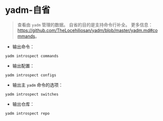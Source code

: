 # yadm-自省

> 查看由 `yadm` 管理的数据。
> 自省的目的是支持命令行补全。
> 更多信息：<https://github.com/TheLocehiliosan/yadm/blob/master/yadm.md#commands>。

- 输出命令：

`yadm introspect commands`

- 输出配置：

`yadm introspect configs`

- 输出主 `yadm` 命令的选项：

`yadm introspect switches`

- 输出仓库：

`yadm introspect repo`